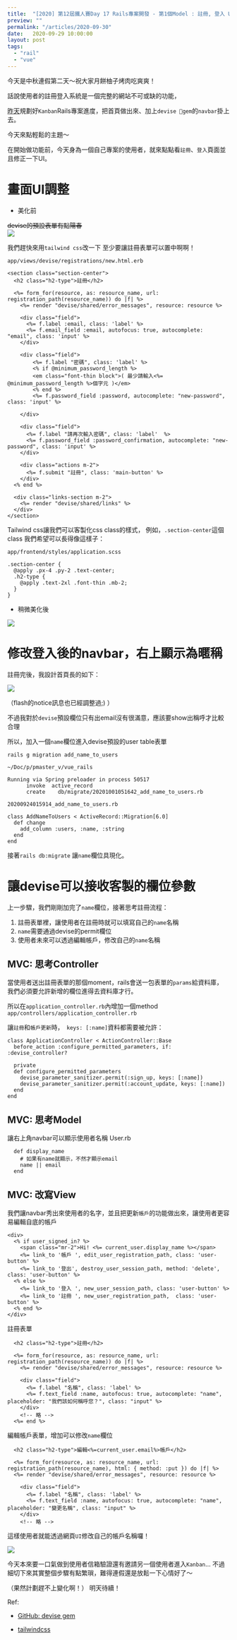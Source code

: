 ```yaml
---
title:  "[2020] 第12屆鐵人賽Day 17 Rails專案開發 - 第1個Model : 註冊, 登入 UI修改"
preview: ""
permalink: "/articles/2020-09-30"
date:   2020-09-29 10:00:00
layout: post
tags: 
  - "rail"
  - "vue"    
---
```


今天是中秋連假第二天～祝大家月餅柚子烤肉吃爽爽！

話說使用者的註冊登入系統是一個完整的網站不可或缺的功能，

<!-- more -->

[昨天]()規劃好`Kanban`Rails專案進度，把首頁做出來、加上`devise gem`的`navbar`掛上去。

今天來點輕鬆的主題～

在開始做功能前，今天身為一個自己專案的使用者，就來點點看`註冊`、`登入`頁面並且修正一下UI。

# 畫面UI調整

* 美化前

~~devise的預設表單有點陽春~~  
![](https://i.imgur.com/Z4T9nSI.png)

我們趕快來用`tailwind css`改一下
至少要讓註冊表單可以置中啊啊！

`app/views/devise/registrations/new.html.erb`

```
<section class="section-center">
  <h2 class="h2-type">註冊</h2>
  
  <%= form_for(resource, as: resource_name, url: registration_path(resource_name)) do |f| %>
    <%= render "devise/shared/error_messages", resource: resource %>
  
    <div class="field">
      <%= f.label :email, class: 'label' %>
      <%= f.email_field :email, autofocus: true, autocomplete: "email", class: 'input' %>
    </div>
  
    <div class="field">
        <%= f.label "密碼", class: 'label' %>
        <% if @minimum_password_length %>
        <em class="font-thin block">( 最少請輸入<%= @minimum_password_length %>個字元 )</em>
        <% end %>
        <%= f.password_field :password, autocomplete: "new-password", class: 'input' %>

    </div>
  
    <div class="field">
      <%= f.label "請再次輸入密碼", class: 'label'  %>
      <%= f.password_field :password_confirmation, autocomplete: "new-password", class: 'input' %>
    </div>
  
    <div class="actions m-2">
      <%= f.submit "註冊", class: 'main-button' %>
    </div>
  <% end %>
  
  <div class="links-section m-2">
    <%= render "devise/shared/links" %>
  </div>
</section>
```

Tailwind css讓我們可以客製化css class的樣式，
例如，`.section-center`這個class 我們希望可以長得像這樣子：

`app/frontend/styles/application.scss`
  
```
.section-center {
  @apply .px-4 .py-2 .text-center;
  .h2-type {
    @apply .text-2xl .font-thin .mb-2;
  }
}
```

* 稍微美化後  

![](https://i.imgur.com/Ba4zEuk.png)


# 修改登入後的navbar，右上顯示為暱稱

註冊完後，我設計首頁長的如下：

![](https://i.imgur.com/Kljwf6a.png)

（flash的notice訊息也已經調整過;) ）


不過我對於`devise`預設欄位只有出email沒有很滿意，應該要show出稱呼才比較合理

所以，加入一個`name`欄位進入devise預設的user table表單

`rails g migration add_name_to_users`

```
~/Doc/p/pmaster_v/vue_rails

Running via Spring preloader in process 50517
      invoke  active_record
      create    db/migrate/20201001051642_add_name_to_users.rb
```

`20200924015914_add_name_to_users.rb`
```
class AddNameToUsers < ActiveRecord::Migration[6.0]
  def change
    add_column :users, :name, :string    
  end
end
```

接著`rails db:migrate` 讓`name`欄位具現化。

# 讓devise可以接收客製的欄位參數

上一步驟，我們剛剛加完了`name`欄位，接著思考註冊流程：

1. 註冊表單裡，讓使用者在註冊時就可以填寫自己的`name`名稱
2. `name`需要通過devise的permit欄位
3. 使用者未來可以透過編輯帳戶，修改自己的`name`名稱

## MVC: 思考Controller

當使用者送出註冊表單的那個moment，rails會送一包表單的`params`給資料庫，
我們必須要允許新增的欄位進得去資料庫才行。

所以在`application_controller.rb`內增加一個method
`app/controllers/application_controller.rb`

讓`註冊`和`帳戶更新`時，` keys: [:name]`資料都需要被允許：

```
class ApplicationController < ActionController::Base
  before_action :configure_permitted_parameters, if: :devise_controller?

  private
  def configure_permitted_parameters
    devise_parameter_sanitizer.permit(:sign_up, keys: [:name])
    devise_parameter_sanitizer.permit(:account_update, keys: [:name])
  end
end
```

## MVC: 思考Model

讓右上角navbar可以顯示使用者名稱
User.rb
```
  def display_name
    # 如果有name就顯示，不然才顯示email
    name || email
  end
```

## MVC: 改寫View

我們讓navbar秀出來使用者的名字，並且把更新`帳戶`的功能做出來，讓使用者更容易編輯自底的帳戶
```
<div>
  <% if user_signed_in? %>
    <span class="mr-2">Hi! <%= current_user.display_name %></span>
    <%= link_to '帳戶 ', edit_user_registration_path, class: 'user-button' %>            
    <%= link_to '登出', destroy_user_session_path, method: 'delete', class: 'user-button' %>
  <% else %>
    <%= link_to '登入 ', new_user_session_path, class: 'user-button' %>
    <%= link_to '註冊 ', new_user_registration_path,  class: 'user-button' %>
  <% end %>
</div>

```

註冊表單
```
  <h2 class="h2-type">註冊</h2>
  
  <%= form_for(resource, as: resource_name, url: registration_path(resource_name)) do |f| %>
    <%= render "devise/shared/error_messages", resource: resource %>
  
    <div class="field">
      <%= f.label "名稱", class: 'label' %>
      <%= f.text_field :name, autofocus: true, autocomplete: "name", placeholder: "我們該如何稱呼您？", class: "input" %>
    </div>
    <!-- 略 -->
  <%= end %>  
```

編輯帳戶表單，增加可以修改`name`欄位
```
  <h2 class="h2-type">編輯<%=current_user.email%>帳戶</h2>
  
  <%= form_for(resource, as: resource_name, url: registration_path(resource_name), html: { method: :put }) do |f| %>
  <%= render "devise/shared/error_messages", resource: resource %>

    <div class="field">
      <%= f.label "名稱", class: 'label' %>
      <%= f.text_field :name, autofocus: true, autocomplete: "name", placeholder: "變更名稱", class: "input" %>
    </div>
    <!-- 略 -->    
```

這樣使用者就能透過網頁`UI`修改自己的帳戶名稱囉！  

![](https://i.imgur.com/ie0QMtM.png)

今天本來要一口氣做到使用者信箱驗證還有邀請另一個使用者進入`Kanban`...
不過細切下來其實整個步驟有點繁瑣，難得連假還是放鬆一下心情好了～

（果然計劃趕不上變化啊！）
明天待續！

Ref: 

* [GitHub: devise gem](https://github.com/heartcombo/devise)  

* [tailwindcss](https://tailwindcss.com/)  




